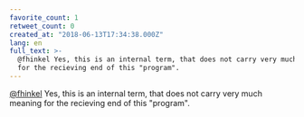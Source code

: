 ```yaml
---
favorite_count: 1
retweet_count: 0
created_at: "2018-06-13T17:34:38.000Z"
lang: en
full_text: >-
  @fhinkel Yes, this is an internal term, that does not carry very much meaning
  for the recieving end of this "program".
---
```


[@fhinkel](https://twitter.com/fhinkel) Yes, this is an internal term, that does
not carry very much meaning for the recieving end of this "program".
